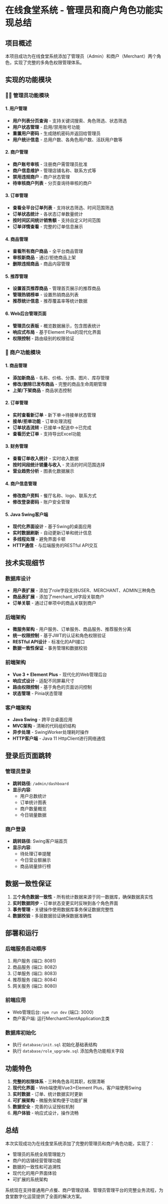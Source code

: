 # 在线食堂系统 - 管理员和商户角色功能实现总结

## 项目概述

本项目成功为在线食堂系统添加了管理员（Admin）和商户（Merchant）两个角色，实现了完整的多角色权限管理体系。

## 实现的功能模块

### 🧑‍💼 管理员功能模块

#### 1. 用户管理
- **用户列表分页查询** - 支持关键词搜索、角色筛选、状态筛选
- **用户状态管理** - 启用/禁用账号功能
- **重置用户密码** - 生成随机密码并返回给管理员
- **用户统计信息** - 总用户数、各角色用户数、活跃用户数等

#### 2. 商户管理
- **商户账号审核** - 注册商户需管理员批准
- **商户信息维护** - 管理店铺名称、联系方式等
- **禁用违规商户** - 商户状态管理
- **待审核商户列表** - 分页查询待审核的商户

#### 3. 订单管理
- **查看全平台订单列表** - 支持状态筛选、时间范围筛选
- **订单状态统计** - 各状态订单数量统计
- **按时间区间统计销售额** - 支持自定义时间范围
- **订单详情查看** - 完整的订单信息展示

#### 4. 商品管理
- **查看所有商户商品** - 全平台商品管理
- **审核新商品** - 通过/拒绝商品上架
- **删除违规商品** - 商品内容管理

#### 5. 推荐管理
- **设置首页推荐商品** - 管理首页展示的推荐商品
- **管理热销榜单** - 设置热销商品列表
- **推荐统计信息** - 推荐覆盖率等统计数据

#### 6. Web后台管理页面
- **管理员仪表板** - 概览数据展示，包含图表统计
- **响应式布局** - 基于Element Plus的现代化界面
- **权限控制** - 路由级别的权限验证

### 🏪 商户功能模块

#### 1. 商品管理
- **添加新商品** - 名称、价格、分类、图片、库存管理
- **修改/删除已发布商品** - 完整的商品生命周期管理
- **上架/下架商品** - 商品状态控制

#### 2. 订单管理
- **实时查看新订单** - 新下单→待接单状态管理
- **接单/拒单功能** - 订单处理流程
- **订单状态流转** - 已接单→配送中→已完成
- **查看历史订单** - 支持导出Excel功能

#### 3. 财务管理
- **查看订单收入统计** - 实时收入数据
- **按时间段统计销量与收入** - 灵活的时间范围选择
- **营业趋势分析** - 图表化数据展示

#### 4. 商户信息管理
- **修改商户资料** - 餐厅名称、logo、联系方式
- **修改登录密码** - 账户安全管理

#### 5. Java Swing客户端
- **现代化界面设计** - 基于Swing的桌面应用
- **实时数据刷新** - 自动更新订单和统计信息
- **多线程处理** - 避免界面卡顿
- **HTTP通信** - 与后端服务的RESTful API交互

## 技术实现细节

### 数据库设计
- **用户表扩展** - 添加了role字段支持USER、MERCHANT、ADMIN三种角色
- **商品表扩展** - 添加了merchant_id字段关联商户
- **订单关联** - 通过订单项中的商品关联到商户

### 后端架构
- **微服务架构** - 用户服务、订单服务、商品服务、推荐服务分离
- **统一权限控制** - 基于JWT的认证和角色权限验证
- **RESTful API设计** - 标准化的API接口
- **数据一致性保证** - 事务管理和数据校验

### 前端架构
- **Vue 3 + Element Plus** - 现代化的Web管理后台
- **响应式设计** - 适配不同屏幕尺寸
- **路由权限控制** - 基于角色的页面访问控制
- **状态管理** - Pinia状态管理

### 客户端架构
- **Java Swing** - 跨平台桌面应用
- **MVC架构** - 清晰的代码组织结构
- **异步处理** - SwingWorker处理耗时操作
- **HTTP客户端** - Java 11 HttpClient进行网络通信

## 登录后页面跳转

### 管理员登录
- **跳转路径**: `/admin/dashboard`
- **显示内容**: 
  - 用户总数统计
  - 订单统计图表
  - 商户数量概览
  - 今日销量数据

### 商户登录
- **跳转路径**: Swing客户端首页
- **显示内容**:
  - 待处理订单提醒
  - 今日营业额展示
  - 商品销量排行榜

## 数据一致性保证

1. **三个角色数据一致性** - 所有统计数据来源于同一数据库，确保数据真实性
2. **实时数据同步** - 订单状态变更实时反映到各个角色界面
3. **事务管理** - 关键操作使用数据库事务保证数据完整性
4. **数据校验** - 多层数据验证确保数据准确性

## 部署和运行

### 后端服务启动顺序
1. 用户服务 (端口: 8081)
2. 商品服务 (端口: 8082)  
3. 订单服务 (端口: 8083)
4. 推荐服务 (端口: 8084)
5. 网关服务 (端口: 8080)

### 前端应用
- Web管理后台: `npm run dev` (端口: 3000)
- 商户客户端: 运行MerchantClientApplication主类

### 数据库初始化
- 执行 `database/init.sql` 初始化基础表结构
- 执行 `database/role_upgrade.sql` 添加角色功能相关字段

## 功能特色

1. **完整的权限体系** - 三种角色各司其职，权限清晰
2. **现代化界面** - Web端使用Vue3+Element Plus，客户端使用Swing
3. **实时数据** - 订单、统计数据实时更新
4. **可扩展架构** - 微服务架构便于功能扩展
5. **数据安全** - 完善的认证授权机制
6. **用户体验** - 响应式设计，操作流畅

## 总结

本次实现成功为在线食堂系统添加了完整的管理员和商户角色功能，实现了：
- 管理员的系统全局管理能力
- 商户的店铺经营管理功能  
- 数据的一致性和可追溯性
- 现代化的用户界面体验
- 可扩展的系统架构

系统现在支持普通用户点餐、商户管理店铺、管理员管理平台的完整业务流程，为食堂数字化运营提供了全面的解决方案。